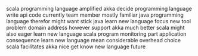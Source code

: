 scala programming language amplified akka decide programming language write api code currently team member mostly familiar java programming language therefor might want stick java learn new language focus new tool problem domain address however support akka much better scala might also eager learn new language scala program monitoring part application consequence learn new language mean considerable overhead choice scala facilitates akka nice get know new language future